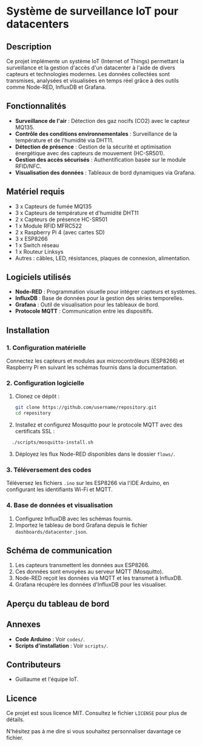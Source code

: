 # Système de surveillance IoT pour datacenters

## Description

Ce projet implémente un système IoT (Internet of Things) permettant la surveillance et la gestion d'accès d'un datacenter à l'aide de divers capteurs et technologies modernes. Les données collectées sont transmises, analysées et visualisées en temps réel grâce à des outils comme Node-RED, InfluxDB et Grafana.

## Fonctionnalités

- **Surveillance de l'air** : Détection des gaz nocifs (CO2) avec le capteur MQ135.
- **Contrôle des conditions environnementales** : Surveillance de la température et de l'humidité via DHT11.
- **Détection de présence** : Gestion de la sécurité et optimisation énergétique avec des capteurs de mouvement (HC-SR501).
- **Gestion des accès sécurisés** : Authentification basée sur le module RFID/NFC.
- **Visualisation des données** : Tableaux de bord dynamiques via Grafana.

## Matériel requis

- 3 x Capteurs de fumée MQ135  
- 3 x Capteurs de température et d'humidité DHT11  
- 2 x Capteurs de présence HC-SR501  
- 1 x Module RFID MFRC522  
- 2 x Raspberry Pi 4 (avec cartes SD)  
- 3 x ESP8266  
- 1 x Switch réseau  
- 1 x Routeur Linksys  
- Autres : câbles, LED, résistances, plaques de connexion, alimentation.

## Logiciels utilisés

- **Node-RED** : Programmation visuelle pour intégrer capteurs et systèmes.
- **InfluxDB** : Base de données pour la gestion des séries temporelles.
- **Grafana** : Outil de visualisation pour les tableaux de bord.
- **Protocole MQTT** : Communication entre les dispositifs.

## Installation

### 1. Configuration matérielle
Connectez les capteurs et modules aux microcontrôleurs (ESP8266) et Raspberry Pi en suivant les schémas fournis dans la documentation.

### 2. Configuration logicielle
1. Clonez ce dépôt :
   ```bash
   git clone https://github.com/username/repository.git
   cd repository
   ```
2. Installez et configurez Mosquitto pour le protocole MQTT avec des certificats SSL :
 ```bash
   ./scripts/mosquitto-install.sh
   ```
3. Déployez les flux Node-RED disponibles dans le dossier `flows/`.

### 3. Téléversement des codes

Téléversez les fichiers `.ino` sur les ESP8266 via l'IDE Arduino, en configurant les identifiants Wi-Fi et MQTT.

### 4. Base de données et visualisation

1. Configurez InfluxDB avec les schémas fournis.
2. Importez le tableau de bord Grafana depuis le fichier `dashboards/datacenter.json`.

## Schéma de communication

1. Les capteurs transmettent les données aux ESP8266.
2. Ces données sont envoyées au serveur MQTT (Mosquitto).
3. Node-RED reçoit les données via MQTT et les transmet à InfluxDB.
4. Grafana récupère les données d'InfluxDB pour les visualiser.

## Aperçu du tableau de bord

## Annexes

- **Code Arduino** : Voir `codes/`.
- **Scripts d'installation** : Voir `scripts/`.

## Contributeurs

- Guillaume et l'équipe IoT.

## Licence

Ce projet est sous licence MIT. Consultez le fichier `LICENSE` pour plus de détails.

N'hésitez pas à me dire si vous souhaitez personnaliser davantage ce fichier.

